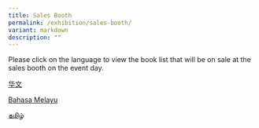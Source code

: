 ```yaml
---
title: Sales Booth
permalink: /exhibition/sales-booth/
variant: markdown
description: ""
---
```

Please click on the language to view the book list that will be on sale at the sales booth on the event day.

<p><a download="" target="_blank" href="/files/MTLS_FINAL_BOOK_LIST_MAHA_YUYI_WITHOUT_PRICE_CL.pdf">华文</a></p>
<p><a download="" target="_blank" href="/files/MTLS_FINAL_BOOK_LIST_MAHA_YUYI_WITHOUT_PRICE_ML.pdf">Bahasa Melayu</a></p>
<p><a download="" target="_blank" href="/files/MTLS_FINAL_BOOK_LIST_MAHA_YUYI_WITHOUT_PRICE_TL.pdf">தமிழ்</a></p>
